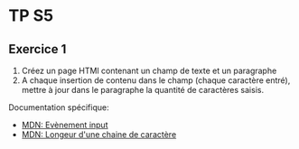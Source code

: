 # TP S5

## Exercice 1

1. Créez un page HTMl contenant un champ de texte et un paragraphe
2. A chaque insertion de contenu dans le champ (chaque caractère entré), mettre à jour dans le paragraphe la quantité de caractères saisis.

Documentation spécifique:
- [MDN: Evènement input](https://developer.mozilla.org/fr/docs/Web/API/HTMLElement/input_event)
- [MDN: Longeur d'une chaine de caractère](https://developer.mozilla.org/fr/docs/Web/JavaScript/Reference/Objets_globaux/String/length)


